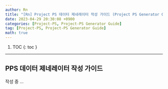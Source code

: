 ```yaml
---
author: Rn
title: "[Rn] Project PS 데이터 제네레이터 작성 가이드 (Project PS Generator Guide) - Last Updated: 2023-04-29"
date: 2023-04-29 20:30:08 +0900
categories: [Project-PS, Project-PS Generator Guide]
tag: [Project-PS, Project-PS Generator Guide]
math: true
---
```


1. TOC
{: toc }

---

## PPS 데이터 제네레이터 작성 가이드

작성 중 ...
